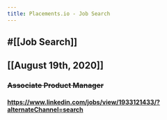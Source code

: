 ```yaml
---
title: Placements.io - Job Search
---
```


## #[[Job Search]]

## 

## [[August 19th, 2020]]
### ~~Associate Product Manager~~
#### https://www.linkedin.com/jobs/view/1933121433/?alternateChannel=search
